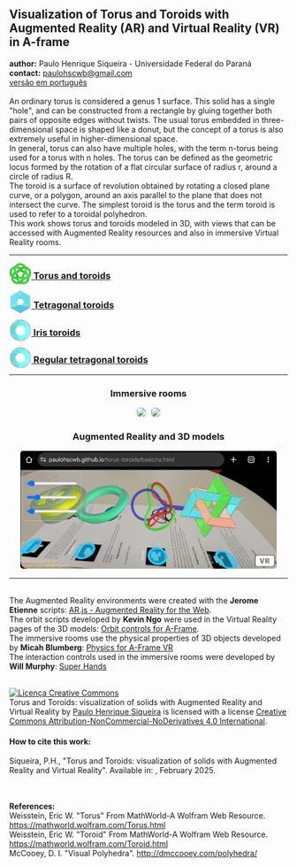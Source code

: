 <link rel="stylesheet" href="scripts/style.css">
<meta charset="utf-8">
<link rel="icon" type="image/png" href="basic/vr/salas/imagens/icone.png">
<h2>Visualization of Torus and Toroids with Augmented Reality (AR) and Virtual Reality (VR) in A-frame</h2>
 <b>author:</b> Paulo Henrique Siqueira - Universidade Federal do Paraná
 <br><b>contact:</b> <a href="#">paulohscwb@gmail.com</a>
 <br><a href="https://paulohscwb.github.io/torus-toroids/pt-br/">versão em português</a>
 <br><br>An ordinary torus is considered a genus 1 surface. This solid has a single "hole", and can be constructed from a rectangle by gluing together both pairs of opposite edges without twists. The usual torus embedded in three-dimensional space is shaped like a donut, but the concept of a torus is also extremely useful in higher-dimensional space.
<br>In general, torus can also have multiple holes, with the term n-torus being used for a torus with n holes. The torus can be defined as the geometric locus formed by the rotation of a flat circular surface of radius r, around a circle of radius R.
<br>The toroid is a surface of revolution obtained by rotating a closed plane curve, or a polygon, around an axis parallel to the plane that does not intersect the curve. The simplest toroid is the torus and the term toroid is used to refer to a toroidal polyhedron.
<br>This work shows torus and toroids modeled in 3D, with views that can be accessed with Augmented Reality resources and also in immersive Virtual Reality rooms.
<hr>
<h3 style="margin-top:3px"><a target="_blank" href="basic/"><img src="basic/vr/salas/imagens/icone.png" style="margin-bottom:-10px" width="40"> Torus and toroids</a></h3>
<h3 style="margin-top:3px"><a target="_blank" href="tetragonal/"><img src="tetragonal/vr/salas/imagens/icone.png" style="margin-bottom:-10px" width="40"> Tetragonal toroids</a></h3>
<h3 style="margin-top:3px"><a target="_blank" href="iris/"><img src="iris/vr/salas/imagens/icone.png" style="margin-bottom:-10px" width="40"> Iris toroids</a></h3>
<h3 style="margin-top:3px"><a target="_blank" href="regulartetrag/"><img src="regulartetrag/vr/salas/imagens/icone.png" style="margin-bottom:-10px" width="40"> Regular tetragonal toroids</a></h3>
<!--<h3 style="margin-top:3px"><a target="_blank" href="mobius-cairo/"><img src="mobius-cairo/vr/salas/imagens/icone.png" style="margin-bottom:-10px" width="40">Mobius and Cairo toroids</a></h3>
<h3 style="margin-top:3px"><a target="_blank" href="hexagonal/"><img src="hexagonal/vr/salas/imagens/icone.png" style="margin-bottom:-10px" width="40"> Hexagonal toroids</a></h3>
<h3 style="margin-top:3px"><a target="_blank" href="heptagonal/"><img src="heptagonal/vr/salas/imagens/icone.png" style="margin-bottom:-10px" width="40"> Heptagonal dodecahedrons</a></h3>
<h3 style="margin-top:3px"><a target="_blank" href="regular1/"><img src="regular1/vr/salas/imagens/icone.png" style="margin-bottom:-10px" width="40"> Regular polygonal toroids 1</a></h3>
<h3 style="margin-top:3px"><a target="_blank" href="regular2/"><img src="regular2/vr/salas/imagens/icone.png" style="margin-bottom:-10px" width="40"> Regular polygonal toroids 2</a></h3>
<h3 style="margin-top:3px"><a target="_blank" href="regular3/"><img src="regular3/vr/salas/imagens/icone.png" style="margin-bottom:-10px" width="40"> Regular polygonal toroids 3</a></h3>
<h3 style="margin-top:3px"><a target="_blank" href="rings/"><img src="rings/vr/salas/imagens/icone.png" style="margin-bottom:-10px" width="40"> Rings toroids</a></h3>
<h3 style="margin-top:3px"><a target="_blank" href="regular4/"><img src="regular4/vr/salas/imagens/icone.png" style="margin-bottom:-10px" width="40"> Regular polygonal toroids 4</a></h3>
<h3 style="margin-top:3px"><a target="_blank" href="regular5/"><img src="regular5/vr/salas/imagens/icone.png" style="margin-bottom:-10px" width="40"> Regular polygonal toroids 5</a></h3>-->
<hr>
<h3 align="center">Immersive rooms</h3>
<p align="center"><img src="basic/vr/salas/videos/torus-toroids1.gif" style="max-width: 47%; border-radius:5px; margin-right:10px" loading="lazy"/><img src="tetragonal/vr/salas/videos/tetragonaltoroids1.gif" style="max-width: 47%; border-radius:5px;" loading="lazy"/></p>
<h3 align="center">Augmented Reality and 3D models</h3>
<p align="center"><img src="basic/ar/example.png" style="max-width: 92%; border-radius:5px;" loading="lazy"/></p>
<hr>
<br>The Augmented Reality environments were created with the <b>Jerome Etienne</b> scripts: <a href="https://github.com/jeromeetienne/AR.js" target="_blank">AR.js - Augmented Reality for the Web</a>.
<br>The orbit scripts developed by <b>Kevin Ngo</b> were used in the Virtual Reality pages of the 3D models: <a href="https://github.com/supermedium/superframe/tree/master/components/orbit-controls/" target="_blank"> Orbit controls for A-Frame</a>.
<br>The immersive rooms use the physical properties of 3D objects developed by <b>Micah Blumberg</b>: <a  href="https://github.com/c-frame/aframe-physics-system" target="_blank"> Physics for A-Frame VR</a>
<br>The interaction controls used in the immersive rooms were developed by <b>Will Murphy</b>: <a  href="https://github.com/c-frame/aframe-super-hands-component" target="_blank"> Super Hands</a>
<br>

<br><a rel="license" href="http://creativecommons.org/licenses/by-nc-nd/4.0/"><img alt="Licença Creative Commons" style="border-width:0" src="https://i.creativecommons.org/l/by-nc-nd/4.0/88x31.png" loading="lazy"/></a><br /><span xmlns:dct="http://purl.org/dc/terms/" property="dct:title">Torus and Toroids: visualization of solids with Augmented Reality and Virtual Reality</span> by <a xmlns:cc="http://creativecommons.org/ns#" href="https://paulohscwb.github.io/torus-toroids/" property="cc:attributionName" rel="cc:attributionURL">Paulo Henrique Siqueira</a> is licensed with a license <a rel="license" href="http://creativecommons.org/licenses/by-nc-nd/4.0/">Creative Commons Attribution-NonCommercial-NoDerivatives 4.0 International</a>.

<h4>How to cite this work:</h4> 
<p>Siqueira, P.H., "Torus and Toroids: visualization of solids with Augmented Reality and Virtual Reality". Available in: <https://paulohscwb.github.io/torus-toroids/>, February 2025.</p>
<!--<a target="_blank" href="https://doi.org/10.5281/zenodo.14502405"><img src="https://zenodo.org/badge/DOI/10.5281/zenodo.14502405.svg" alt="DOI"></a>-->
<br><br><b>References:</b>
<br>Weisstein, Eric W. "Torus" From MathWorld-A Wolfram Web Resource. <a href="https://mathworld.wolfram.com/Torus.html" target="_blank">https://mathworld.wolfram.com/Torus.html</a>
<br>Weisstein, Eric W. "Toroid" From MathWorld-A Wolfram Web Resource. <a href="https://mathworld.wolfram.com/Toroid.html" target="_blank">https://mathworld.wolfram.com/Toroid.html</a>
<br>McCooey, D. I. "Visual Polyhedra". <a href="http://dmccooey.com/polyhedra/" target="_blank">http://dmccooey.com/polyhedra/</a>
